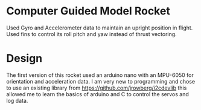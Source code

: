 # Computer Guided Model Rocket
Used Gyro and Accelerometer data to maintain an upright position in flight. Used fins to control its roll pitch and yaw instead of thrust vectoring. 
# Design
The first version of this rocket used an arduino nano with an MPU-6050 for orientation and acceleration data. I am very new to programming and 
chose to use an existing library from https://github.com/jrowberg/i2cdevlib this allowed me to learn the basics of arduino and C to control the servos and log data.
